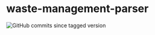 # waste-management-parser

![GitHub commits since tagged version](https://img.shields.io/github/commits-since/corlukantonio/waste-management-parser/v1.0.0/main)
